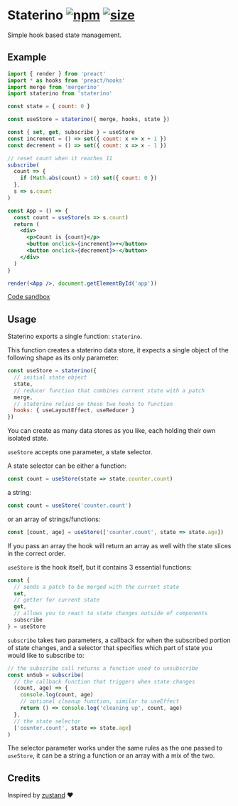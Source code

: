 # Staterino [![npm](https://img.shields.io/npm/v/staterino.svg)](https://www.npmjs.com/package/staterino) [![size](https://img.shields.io/bundlephobia/minzip/staterino)](https://unpkg.com/staterino@latest/dist/staterino.min.js)

Simple hook based state management.

## Example

```jsx
import { render } from 'preact'
import * as hooks from 'preact/hooks'
import merge from 'mergerino'
import staterino from 'staterino'

const state = { count: 0 }

const useStore = staterino({ merge, hooks, state })

const { set, get, subscribe } = useStore
const increment = () => set({ count: x => x + 1 })
const decrement = () => set({ count: x => x - 1 })

// reset count when it reaches 11
subscribe(
  count => {
    if (Math.abs(count) > 10) set({ count: 0 })
  },
  s => s.count
)

const App = () => {
  const count = useStore(s => s.count)
  return (
    <div>
      <p>Count is {count}</p>
      <button onclick={increment}>+</button>
      <button onclick={decrement}>-</button>
    </div>
  )
}

render(<App />, document.getElementById('app'))
```

[Code sandbox](https://codesandbox.io/s/staterino-example-f0de8?file=/src/index.js)

## Usage

Staterino exports a single function: `staterino`.

This function creates a staterino data store, it expects a single object of the following shape as its only parameter:

```js
const useStore = staterino({
  // initial state object
  state,
  // reducer function that combines current state with a patch
  merge,
  // staterino relies on these two hooks to function
  hooks: { useLayoutEffect, useReducer }
})
```

You can create as many data stores as you like, each holding their own isolated state.

`useStore` accepts one parameter, a state selector.

A state selector can be either a function:

```js
const count = useStore(state => state.counter.count)
```

a string:

```js
const count = useStore('counter.count')
```

or an array of strings/functions:

```js
const [count, age] = useStore(['counter.count', state => state.age])
```

If you pass an array the hook will return an array as well with the state slices in the correct order.

`useStore` is the hook itself, but it contains 3 essential functions:

```js
const {
  // sends a patch to be merged with the current state
  set,
  // getter for current state
  get,
  // allows you to react to state changes outside of components
  subscribe
} = useStore
```

`subscribe` takes two parameters, a callback for when the subscribed portion of state changes, and a selector that specifies which part of state you would like to subscribe to:

```js
// the subscribe call returns a function used to unsubscribe
const unSub = subscribe(
  // the callback function that triggers when state changes
  (count, age) => {
    console.log(count, age)
    // optional cleanup function, similar to useEffect
    return () => console.log('cleaning up', count, age)
  },
  // the state selector
  ['counter.count', state => state.age]
)
```

The selector parameter works under the same rules as the one passed to `useStore`, it can be a string a function or an array with a mix of the two.

## Credits

Inspired by [zustand](https://github.com/react-spring/zustand) ❤️
